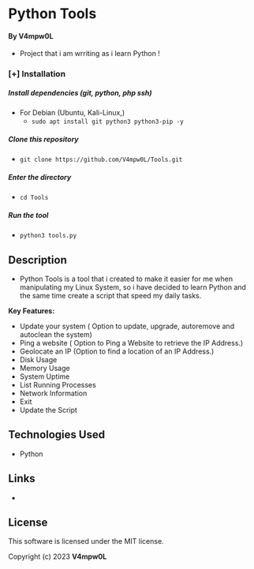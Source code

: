 # Python Tools 
  
  
 #### By V4mpw0L 
 
  * Project that i am wrriting as i learn Python !
    
### [+] Installation

##### Install dependencies (git, python, php ssh)

 - For Debian (Ubuntu, Kali-Linux,)
    - ```sudo apt install git python3 python3-pip -y```

##### Clone this repository

 - ```git clone https://github.com/V4mpw0L/Tools.git```

##### Enter the directory
 - ```cd Tools```

##### Run the tool
 - ```python3 tools.py```
    
 ## Description 
  
 * Python Tools is a tool that i created to make it easier for me when manipulating my Linux System, so i have decided to learn Python and the same time create a script that speed my daily tasks. 
  
 **Key Features:** 

 * Update your system ( Option to update, upgrade, autoremove and autoclean the system)
 * Ping a website ( Option to Ping a Website to retrieve the IP Address.)
 * Geolocate an IP (Option to find a location of an IP Address.)
 * Disk Usage
 * Memory Usage
 * System Uptime  
 * List Running Processes
 * Network Information
 * Exit
 * Update the Script
   
 ## Technologies Used 
  
 * Python
   
 ## Links 
  
 *
  
 ## License 
  
 This software is licensed under the MIT license. 
  
 Copyright (c) 2023 **V4mpw0L**
